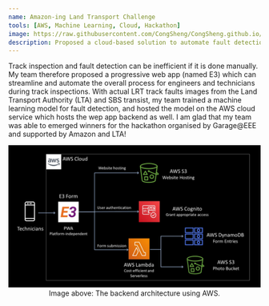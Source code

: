 ```yaml
---
name: Amazon-ing Land Transport Challenge
tools: [AWS, Machine Learning, Cloud, Hackathon]
image: https://raw.githubusercontent.com/CongSheng/CongSheng.github.io/master/images/Hackathons/E3_home.jpg
description: Proposed a cloud-based solution to automate fault detection process for track inspection using AWS.
---
```

Track inspection and fault detection can be inefficient if it is done manually. My team therefore proposed a progressive
web app (named E3) which can streamline and automate the overall process for engineers and technicians during track inspections.
With actual LRT track faults images from the Land Transport Authority (LTA) and SBS transist, my team trained a machine learning
model for fault detection, and hosted the model on the AWS cloud service which hosts the wep app backend as well. I am glad
that my team was able to emerged winners for the hackathon organised by Garage@EEE and supported by Amazon and LTA!

<img src="https://raw.githubusercontent.com/CongSheng/CongSheng.github.io/master/images/Hackathons/E3_architecture.jpg" width="800" alt="Architecture of the overall proposed solution.">
<center>Image above: The backend architecture using AWS.</center>